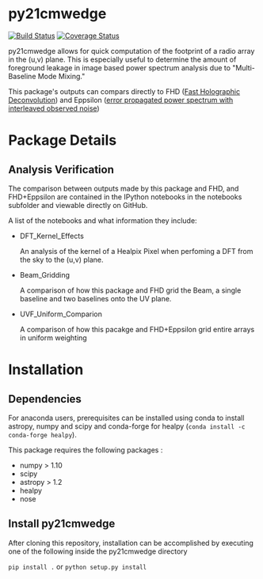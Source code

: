 # py21cmwedge

[![Build Status](https://travis-ci.org/mkolopanis/py21cmwedge.svg?branch=master)](https://travis-ci.org/mkolopanis/py21cmwedge)
[![Coverage Status](https://coveralls.io/repos/github/mkolopanis/py21cmwedge/badge.svg)](https://coveralls.io/github/mkolopanis/py21cmwedge)

py21cmwedge allows for quick computation of the footprint of a radio array in the (u,v) plane. This is especially useful to
determine the amount of foreground leakage in image based power spectrum analysis due to "Multi-Baseline Mode Mixing."

This package's outputs can compars directly to  FHD ([Fast Holographic Deconvolution](https://www.github.com/EorImaging/FHD))
and Eppsilon ([error propagated power spectrum with interleaved observed noise](https://github.com/EoRImaging/eppsilon))

# Package Details
## Analysis Verification
The comparison between outputs made by this package and FHD, and FHD+Eppsilon are contained in the IPython notebooks
in the notebooks subfolder and viewable directly on GitHub.

A list of the notebooks and what information they include:

* DFT_Kernel_Effects

   An analysis of the kernel of a Healpix Pixel when perfoming a DFT from the sky to the (u,v) plane.

* Beam_Gridding
   
   A comparison of how this package and FHD grid the Beam, a single baseline and two baselines onto the UV plane.

*  UVF_Uniform_Comparion

   A comparison of how this pacakge and FHD+Eppsilon grid entire arrays in uniform weighting


# Installation
## Dependencies
For anaconda users, prerequisites can be installed using conda to install astropy, numpy and scipy and conda-forge
for healpy (`conda install -c conda-forge healpy`).

This package requires the following packages :

* numpy > 1.10
* scipy
* astropy > 1.2
* healpy
* nose

## Install py21cmwedge
After cloning this repository, installation can be accomplished by executing
one of the following inside the py21cmwedge directory

`pip install .` or `python setup.py install `
